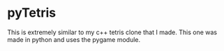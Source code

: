 # pyTetris

This is extremely similar to my c++ tetris clone that I made. This one was made in python and uses the pygame module.
